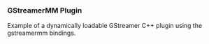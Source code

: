 ### GStreamerMM Plugin
Example of a dynamically loadable GStreamer C++ plugin using the gstreamermm bindings.
